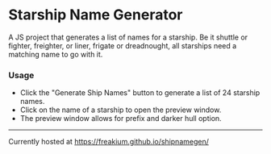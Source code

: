 # Starship Name Generator
A JS project that generates a list of names for a starship. Be it shuttle or fighter, freighter, or liner, frigate or dreadnought, all starships need a matching name to go with it.

### Usage
- Click the "Generate Ship Names" button to generate a list of 24 starship names.
- Click on the name of a starship to open the preview window.
- The preview window allows for prefix and darker hull option.

____
Currently hosted at https://freakium.github.io/shipnamegen/

